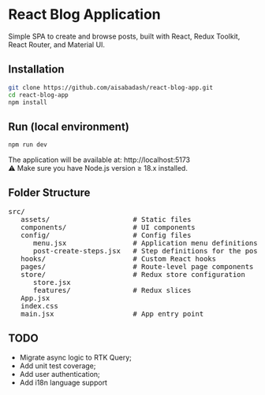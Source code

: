 # React Blog Application
Simple SPA to create and browse posts, built with React, Redux Toolkit, React Router, and Material UI.

## Installation

```bash
git clone https://github.com/aisabadash/react-blog-app.git
cd react-blog-app
npm install
```
## Run (local environment)

```bash
npm run dev
```
The application will be available at: http://localhost:5173  
⚠️ Make sure you have Node.js version ≥ 18.x installed.


## Folder Structure
<pre>
src/
   assets/                    # Static files
   components/                # UI components
   config/                    # Config files
      menu.jsx                # Application menu definitions
      post-create-steps.jsx   # Step definitions for the post creation wizard
   hooks/                     # Custom React hooks
   pages/                     # Route-level page components
   store/                     # Redux store configuration
      store.jsx
      features/               # Redux slices
   App.jsx
   index.css
   main.jsx                   # App entry point </pre>

## TODO
- Migrate async logic to RTK Query;
- Add unit test coverage;
- Add user authentication;
- Add i18n language support